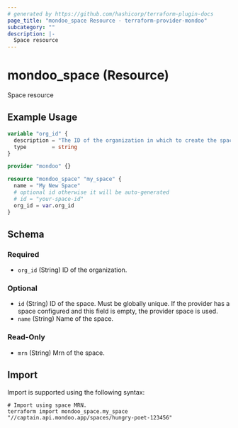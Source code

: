 ```yaml
---
# generated by https://github.com/hashicorp/terraform-plugin-docs
page_title: "mondoo_space Resource - terraform-provider-mondoo"
subcategory: ""
description: |-
  Space resource
---
```


# mondoo_space (Resource)

Space resource

## Example Usage

```terraform
variable "org_id" {
  description = "The ID of the organization in which to create the spaces"
  type        = string
}

provider "mondoo" {}

resource "mondoo_space" "my_space" {
  name = "My New Space"
  # optional id otherwise it will be auto-generated
  # id = "your-space-id"
  org_id = var.org_id
}
```

<!-- schema generated by tfplugindocs -->
## Schema

### Required

- `org_id` (String) ID of the organization.

### Optional

- `id` (String) ID of the space. Must be globally unique. If the provider has a space configured and this field is empty, the provider space is used.
- `name` (String) Name of the space.

### Read-Only

- `mrn` (String) Mrn of the space.

## Import

Import is supported using the following syntax:

```shell
# Import using space MRN.
terraform import mondoo_space.my_space "//captain.api.mondoo.app/spaces/hungry-poet-123456"
```
